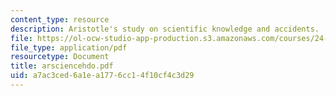 ```yaml
---
content_type: resource
description: Aristotle's study on scientific knowledge and accidents.
file: https://ol-ocw-studio-app-production.s3.amazonaws.com/courses/24-200-ancient-philosophy-fall-2004/a7ac3ced6a1ea1776cc14f10cf4c3d29_arsciencehdo.pdf
file_type: application/pdf
resourcetype: Document
title: arsciencehdo.pdf
uid: a7ac3ced-6a1e-a177-6cc1-4f10cf4c3d29
---
```


